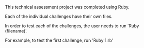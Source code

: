 This technical assessment project was completed using Ruby.

Each of the individual challenges have their own files.

In order to test each of the challenges, the user needs to run 'Ruby (filename)'. 

For example, to test the first challenge, run 'Ruby 1.rb'